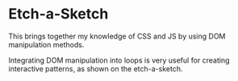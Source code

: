 # Etch-a-Sketch

This brings together my knowledge of CSS and JS by using DOM manipulation methods. 

Integrating DOM manipulation into loops is very useful for creating interactive patterns, as shown on the etch-a-sketch.
